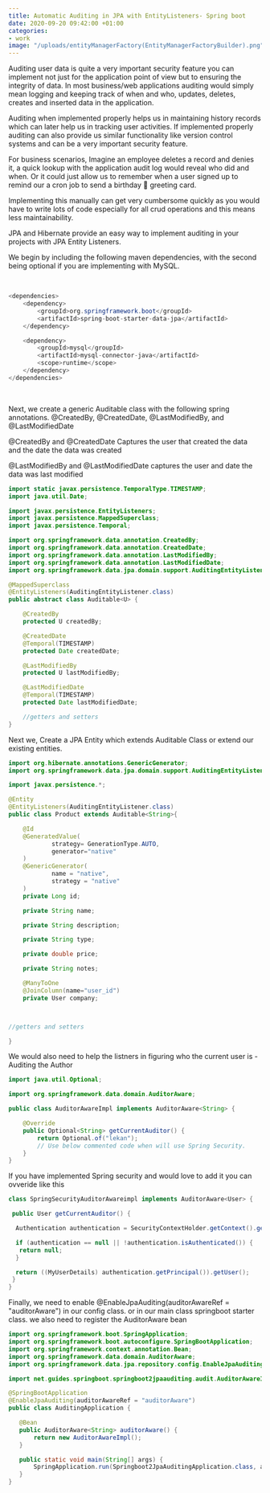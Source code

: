 ```yaml
---
title: Automatic Auditing in JPA with EntityListeners- Spring boot
date: 2020-09-20 09:42:00 +01:00
categories:
- work
image: "/uploads/entityManagerFactory(EntityManagerFactoryBuilder).png"
---
```


Auditing user data is quite a very important security feature you can implement not just for the application point of view but to ensuring the integrity of data.
In most business/web applications auditing would simply mean logging and keeping track of when and who, updates, deletes, creates and inserted data in the application.

Auditing when implemented properly helps us in maintaining history records which can later help us in tracking user activities. If implemented properly auditing can also provide us similar functionality like version control systems and can be a very important security feature.

For business scenarios, Imagine an employee deletes a record and denies it, a quick lookup with the application audit log would reveal who did and when.
Or it could just allow us to remember when a user signed up to remind our a cron job to send a birthday 🎂 greeting card.

Implementing this manually can get very cumbersome quickly as you would have to write lots of code especially for all crud operations and this means less maintainability. 

JPA and Hibernate provide an easy way to implement auditing in your projects with JPA Entity Listeners.

We begin by including the following maven dependencies, with the second being optional if you are implementing with MySQL.

<br/>


```java
<dependencies>
    <dependency>
        <groupId>org.springframework.boot</groupId>
        <artifactId>spring-boot-starter-data-jpa</artifactId>
    </dependency>

    <dependency>
        <groupId>mysql</groupId>
        <artifactId>mysql-connector-java</artifactId>
        <scope>runtime</scope>
    </dependency>
</dependencies>
```

<br/>

Next, we create a generic Auditable class with the following spring annotations.
@CreatedBy, @CreatedDate, @LastModifiedBy, and @LastModifiedDate

@CreatedBy and @CreatedDate
Captures the user that created the data and the date the data was created

@LastModifiedBy and @LastModifiedDate
captures the user and date the data was last modified

```java
import static javax.persistence.TemporalType.TIMESTAMP;
import java.util.Date;

import javax.persistence.EntityListeners;
import javax.persistence.MappedSuperclass;
import javax.persistence.Temporal;

import org.springframework.data.annotation.CreatedBy;
import org.springframework.data.annotation.CreatedDate;
import org.springframework.data.annotation.LastModifiedBy;
import org.springframework.data.annotation.LastModifiedDate;
import org.springframework.data.jpa.domain.support.AuditingEntityListener;

@MappedSuperclass
@EntityListeners(AuditingEntityListener.class)
public abstract class Auditable<U> {

    @CreatedBy
    protected U createdBy;

    @CreatedDate
    @Temporal(TIMESTAMP)
    protected Date createdDate;

    @LastModifiedBy
    protected U lastModifiedBy;

    @LastModifiedDate
    @Temporal(TIMESTAMP)
    protected Date lastModifiedDate;

    //getters and setters
}

```


Next we, Create a JPA Entity which extends Auditable Class or extend our existing entities. 


```java
import org.hibernate.annotations.GenericGenerator;
import org.springframework.data.jpa.domain.support.AuditingEntityListener;

import javax.persistence.*;

@Entity
@EntityListeners(AuditingEntityListener.class)
public class Product extends Auditable<String>{

    @Id
    @GeneratedValue(
            strategy= GenerationType.AUTO,
            generator="native"
    )
    @GenericGenerator(
            name = "native",
            strategy = "native"
    )
    private Long id;

    private String name;

    private String description;

    private String type;

    private double price;

    private String notes;

    @ManyToOne
    @JoinColumn(name="user_id")
    private User company;



//getters and setters

}
```

We would also need to help the listners in figuring who the current user is - Auditing the Author

```java
import java.util.Optional;

import org.springframework.data.domain.AuditorAware;

public class AuditorAwareImpl implements AuditorAware<String> {

    @Override
    public Optional<String> getCurrentAuditor() {
        return Optional.of("lekan");
        // Use below commented code when will use Spring Security.
    }
}

```

If you have implemented Spring security and would love to add it you can ovveride like this


```java
class SpringSecurityAuditorAwareimpl implements AuditorAware<User> {

 public User getCurrentAuditor() {

  Authentication authentication = SecurityContextHolder.getContext().getAuthentication();

  if (authentication == null || !authentication.isAuthenticated()) {
   return null;
  }

  return ((MyUserDetails) authentication.getPrincipal()).getUser();
 }
}

```

Finally, we need to enable @EnableJpaAuditing(auditorAwareRef = "auditorAware") in our config class. or in our main class springboot starter class. we also need to register the AuditorAware<String>  bean


 ```java
import org.springframework.boot.SpringApplication;
import org.springframework.boot.autoconfigure.SpringBootApplication;
import org.springframework.context.annotation.Bean;
import org.springframework.data.domain.AuditorAware;
import org.springframework.data.jpa.repository.config.EnableJpaAuditing;

import net.guides.springboot.springboot2jpaauditing.audit.AuditorAwareImpl;

@SpringBootApplication
@EnableJpaAuditing(auditorAwareRef = "auditorAware")
public class AuditingApplication {

    @Bean
    public AuditorAware<String> auditorAware() {
        return new AuditorAwareImpl();
    }

    public static void main(String[] args) {
        SpringApplication.run(Springboot2JpaAuditingApplication.class, args);
    }
}

```


